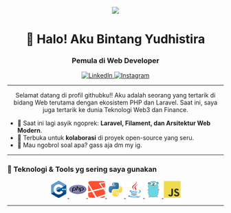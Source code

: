 <p align="center">
  <img src="banner.png alt="Banner Profil Bintang Yudhistira"/>
</p>

<h1 align="center">👋 Halo! Aku Bintang Yudhistira</h1>
<h3 align="center">Pemula di Web Developer</h3>

<p align="center">
  <a href="https://linkedin.com/in/bintang-yudhistira-278448289" target="_blank">
    <img src="https://img.shields.io/badge/-LinkedIn-0077B5?style=for-the-badge&logo=linkedin&logoColor=white" alt="LinkedIn">
  </a>
  <a href="https://instagram.com/yudhis_gaiden" target="_blank">
    <img src="https://img.shields.io/badge/-Instagram-E4405F?style=for-the-badge&logo=instagram&logoColor=white" alt="Instagram">
  </a>
</p>

---

<p align="center">
  Selamat datang di profil githubku!! Aku adalah seorang yang tertarik di bidang Web terutama dengan ekosistem PHP dan Laravel. Saat ini, saya juga tertarik ke dunia Teknologi Web3 dan Finance.
</p>

- 🌱 Saat ini lagi asyik ngoprek: **Laravel, Filament, dan Arsitektur Web Modern**.
- 👯 Terbuka untuk **kolaborasi** di proyek open-source yang seru.
- 💬 Mau ngobrol soal apa? gass aja dm my ig.

---

### 🚀 Teknologi & Tools yg sering saya gunakan

<p align="center">
  <a href="https://www.cplusplus.com/" target="_blank" rel="noreferrer">
    <img src="https://raw.githubusercontent.com/devicons/devicon/master/icons/cplusplus/cplusplus-original.svg" alt="cplusplus" width="40" height="40"/>
  </a>
  <a href="https://www.php.net" target="_blank" rel="noreferrer">
    <img src="https://raw.githubusercontent.com/devicons/devicon/master/icons/php/php-original.svg" alt="php" width="40" height="40"/>
  </a>
  <a href="https://laravel.com/" target="_blank" rel="noreferrer">
    <img src="https://raw.githubusercontent.com/devicons/devicon/master/icons/laravel/laravel-plain.svg" alt="laravel" width="40" height="40"/>
  </a>
  <a href="https://www.python.org" target="_blank" rel="noreferrer">
    <img src="https://raw.githubusercontent.com/devicons/devicon/master/icons/python/python-original.svg" alt="python" width="40" height="40"/>
  </a>
  <a href="https://www.java.com" target="_blank" rel="noreferrer">
    <img src="https://raw.githubusercontent.com/devicons/devicon/master/icons/java/java-original.svg" alt="java" width="40" height="40"/>
  </a>
  <a href="https://golang.org" target="_blank" rel="noreferrer">
    <img src="https://raw.githubusercontent.com/devicons/devicon/master/icons/go/go-original.svg" alt="go" width="40" height="40"/>
  </a>
  <a href="https://developer.mozilla.org/en-US/docs/Web/JavaScript" target="_blank" rel="noreferrer">
    <img src="https://raw.githubusercontent.com/devicons/devicon/master/icons/javascript/javascript-original.svg" alt="javascript" width="40" height="40"/>
  </a>
</p>

---

